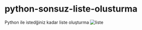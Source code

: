 # python-sonsuz-liste-olusturma
Python ile istedğiniz kadar liste oluşturma 
![liste](https://github.com/azatdicle/python-sonsuz-liste-olusturma/assets/75863129/223db24d-4668-4f28-8519-3c5beb8ff04f)
